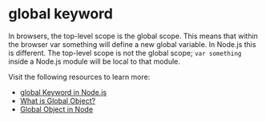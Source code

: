# global keyword

In browsers, the top-level scope is the global scope. This means that within the browser var something will define a new global variable. In Node.js this is different. The top-level scope is not the global scope; `var something` inside a Node.js module will be local to that module.

Visit the following resources to learn more:

- [global Keyword in Node.js](https://nodejs.org/api/globals.html#global)
- [What is Global Object?](https://www.youtube.com/watch?v=jn8PZNBmKm0)
- [Global Object in Node](https://www.youtube.com/watch?v=PY-AycMkEAg)

